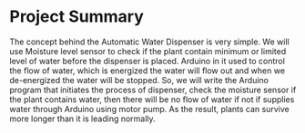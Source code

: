 # Project Summary
The concept behind the Automatic Water Dispenser is 
very simple. We will use Moisture level sensor to check if 
the plant contain minimum or limited level of water 
before the dispenser is placed. Arduino in it used to 
control the flow of water, which is energized the water 
will flow out and when we de-energized the water will be 
stopped. So, we will write the Arduino program that 
initiates the process of dispenser, check the moisture 
sensor if the plant contains water, then there will be no 
flow of water if not if supplies water through Arduino 
using motor pump. As the result, plants can survive more 
longer than it is leading normally.

